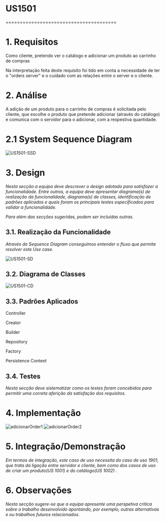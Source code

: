 # US1501
=======================================


# 1. Requisitos


Como cliente, pretendo ver o catálogo e adicionar um produto ao carrinho de compras



Na interpretação feita deste requisito foi tido em conta a necessidade de ter o "orders server" e o cuidado com as relações entre o server e o cliente.
# 2. Análise

A adição de um produto para o carrinho de compras é solicitada pelo cliente, que escolhe o produto que pretende adicionar (através do catálogo) e comunica com o servidor para o adicionar, com a respestiva quantidade. 

# 2.1 System Sequence Diagram

![US1501-SSD](US1501_SSD.svg)

# 3. Design

*Nesta secção a equipa deve descrever o design adotado para satisfazer a funcionalidade. Entre outros, a equipa deve apresentar diagrama(s) de realização da funcionalidade, diagrama(s) de classes, identificação de padrões aplicados e quais foram os principais testes especificados para validar a funcionalidade.*

*Para além das secções sugeridas, podem ser incluídas outras.*

## 3.1. Realização da Funcionalidade

*Através do Sequence Diagram conseguimos entender o fluxo que permite resolver este Use case.*

![US1501-SD](US1501_SD.svg)

## 3.2. Diagrama de Classes

![US1501-CD](US1501_CD.svg)
## 3.3. Padrões Aplicados

Controller

Creator

Builder

Repository

Factory

Persistence Context
## 3.4. Testes
*Nesta secção deve sistematizar como os testes foram concebidos para permitir uma correta aferição da satisfação dos requisitos.*



# 4. Implementação

![adicionarOrder1](US1501.png)
![adicionarOrder2](US1501(1).png)



# 5. Integração/Demonstração

*Em termos de integração, este caso de uso necessita do caso de uso 1901, que trata da ligação entre servidor e cliente, bem como dos casos de uso de criar um produto(US 1001) e do catálogo(US 1002) .*
# 6. Observações

*Nesta secção sugere-se que a equipa apresente uma perspetiva critica sobre o trabalho desenvolvido apontando, por exemplo, outras alternativas e ou trabalhos futuros relacionados.*



